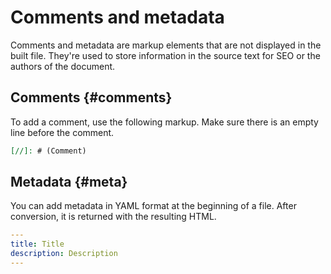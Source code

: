 # Comments and metadata

Comments and metadata are markup elements that are not displayed in the built file. They're used to store information in the source text for SEO or the authors of the document.

## Comments {#comments}

To add a comment, use the following markup. Make sure there is an empty line before the comment.

```markdown
[//]: # (Comment)
```

## Metadata {#meta}

You can add metadata in YAML format at the beginning of a file. After conversion, it is returned with the resulting HTML.

```yaml
---
title: Title
description: Description
---
```

